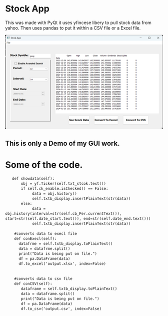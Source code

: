 # Stock App
This was made with PyQt it uses yfincese libery to pull stock data from yahoo. Then uses pandas to put it within a CSV file or a Excel file. 

![Stock App](/Stockapp.png)

## This is only a Demo of my GUI work. 

# Some of the code. 
~~~
   def showdata(self):
       obj = yf.Ticker(self.txt_stcok.text())
       if self.ck_enable.isChecked() == False:
            data = obj.history()  
            self.txtb_display.insertPlainText(str(data))
       else:
            data = obj.history(interval=str(self.cb_Per.currentText()), start=str(self.date_start.text()), end=str(self.date_end.text()))
            self.txtb_display.insertPlainText(str(data))
        
    #converts data to execl file
    def conExecl(self):
      datafrme = self.txtb_display.toPlainText()
      data = datafrme.split()
      print("Data is being put on file.")
      df = pa.DataFrame(data)
      df.to_excel('output.xlsx', index=False)
      
        
    #converts data to csv file
    def conCSV(self):
       dataframe = self.txtb_display.toPlainText()
       data = dataframe.split()
       print("Data is being put on file.")
       df = pa.DataFrame(data)
       df.to_csv('output.csv', index=False)

~~~
